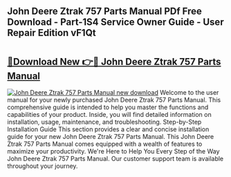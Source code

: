 ## John Deere Ztrak 757 Parts Manual PDf Free Download - Part-1S4 Service Owner Guide - User Repair Edition vF1Qt

# <h2><a href="http://bc90003.oget.top/?id=John+Deere+Ztrak+757+Parts+Manual">🔗Download New 👉🔴 John Deere Ztrak 757 Parts Manual</a></h2>

[![John Deere Ztrak 757 Parts Manual new download](https://i.imgur.com/5g1atiW.png)](http://bc90003.oget.top/?id=John+Deere+Ztrak+757+Parts+Manual)
Welcome to the user manual for your newly purchased John Deere Ztrak 757 Parts Manual. This comprehensive guide is intended to help you master the functions and capabilities of your product. Inside, you will find detailed information on installation, usage, maintenance, and troubleshooting. Step-by-Step Installation Guide This section provides a clear and concise installation guide for your new John Deere Ztrak 757 Parts Manual. This John Deere Ztrak 757 Parts Manual comes equipped with a wealth of features to maximize your productivity. We're Here to Help You Every Step of the Way John Deere Ztrak 757 Parts Manual. Our customer support team is available throughout your journey.
